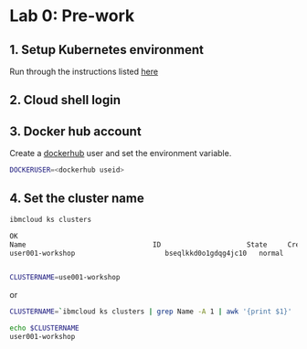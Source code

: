 # Lab 0: Pre-work

## 1. Setup Kubernetes environment

Run through the instructions listed [here](https://github.com/IBM/kube101/tree/master/workshop/Lab0)

## 2. Cloud shell login

## 3. Docker hub account

Create a [dockerhub](https://hub.docker.com/) user and set the environment variable.

```bash
DOCKERUSER=<dockerhub useid>
```

## 4. Set the cluster name

```bash
ibmcloud ks clusters

OK
Name                               ID                     State     Created        Workers   Location          Version                 Resource Group Name        Provider
user001-workshop                      bseqlkkd0o1gdqg4jc10   normal    3 months ago   5         Dallas            4.3.38_1544_openshift   default                    classic


CLUSTERNAME=use001-workshop
```

or

```bash
CLUSTERNAME=`ibmcloud ks clusters | grep Name -A 1 | awk '{print $1}' | grep -v Name`

echo $CLUSTERNAME
user001-workshop
```
